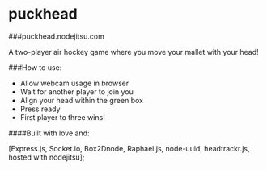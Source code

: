 puckhead
=======

###puckhead.nodejitsu.com

A two-player air hockey game where you move your mallet with your head!

###How to use:

- Allow webcam usage in browser
- Wait for another player to join you
- Align your head within the green box
- Press ready
- First player to three wins!

####Built with love and:

[Express.js, Socket.io, Box2Dnode, Raphael.js, node-uuid, headtrackr.js, hosted with nodejitsu];

